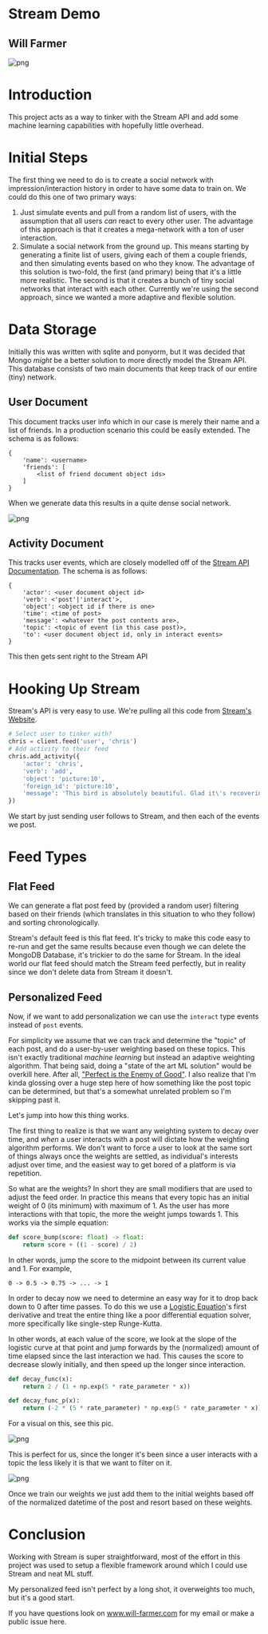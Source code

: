 # Stream Demo
## Will Farmer

![png](https://travis-ci.org/willzfarmer/streamdemo.svg)

# Introduction

This project acts as a way to tinker with the Stream API and add some machine learning capabilities
with hopefully little overhead.

# Initial Steps

The first thing we need to do is to create a social network with impression/interaction history in
order to have some data to train on. We could do this one of two primary ways:
1. Just simulate events and pull from a random list of users, with the assumption that all users
   *can* react to every other user. The advantage of this approach is that it creates a
   mega-network with a ton of user interaction.
2. Simulate a social network from the ground up. This means starting by generating a finite list of
   users, giving each of them a couple friends, and then simulating events based on who they know.
   The advantage of this solution is two-fold, the first (and primary) being that it's a little more
   realistic. The second is that it creates a bunch of tiny social networks that interact with each
   other.
Currently we're using the second approach, since we wanted a more adaptive and flexible solution.

# Data Storage

Initially this was written with sqlite and ponyorm, but it was decided that Mongo *might* be a
better solution to more directly model the Stream API. This database consists of two main documents
that keep track of our entire (tiny) network.

## User Document

This document tracks user info which in our case is merely their name and a list of friends. In a
production scenario this could be easily extended. The schema is as follows:

```
{
    'name': <username>
    'friends': [
        <list of friend document object ids>
    ]
}
```

When we generate data this results in a quite dense social network.

![png](./nasty_mess_of_friends.png)

## Activity Document

This tracks user events, which are closely modelled off of the [Stream API
Documentation](https://getstream.io/docs/python/). The schema is as follows:

```
{
    'actor': <user document object id>
    'verb': <'post'|'interact'>,
    'object': <object id if there is one>
    'time': <time of post>
    'message': <whatever the post contents are>,
    'topic': <topic of event (in this case post)>,
    'to': <user document object id, only in interact events>
}
```

This then gets sent right to the Stream API

# Hooking Up Stream

Stream's API is very easy to use. We're pulling all this code from [Stream's
Website](https://getstream.io/docs/python/).

```python
# Select user to tinker with?
chris = client.feed('user', 'chris')
# Add activity to their feed
chris.add_activity({
    'actor': 'chris',
    'verb': 'add',
    'object': 'picture:10',
    'foreign_id': 'picture:10',
    'message': 'This bird is absolutely beautiful. Glad it\'s recovering from a damaged wing.'
})
```
We start by just sending user follows to Stream, and then each of the events we post.

# Feed Types

## Flat Feed

We can generate a flat post feed by (provided a random user) filtering based on their friends (which
translates in this situation to who they follow) and sorting chronologically.

Stream's default feed is this flat feed. It's tricky to make this code easy to re-run and get the
same results because even though we can delete the MongoDB Database, it's trickier to do the same
for Stream. In the ideal world our flat feed should match the Stream feed perfectly, but in reality
since we don't delete data from Stream it doesn't.

## Personalized Feed

Now, if we want to add personalization we can use the `interact` type events instead of `post`
events.

For simplicity we assume that we can track and determine the "topic" of each post, and do a
user-by-user weighting based on these topics. This isn't exactly traditional *machine learning* but
instead an adaptive weighting algorithm. That being said, doing a "state of the art ML solution"
would be overkill here. After all, ["Perfect is the Enemy of
Good"](https://en.wikipedia.org/wiki/Perfect_is_the_enemy_of_good). I also realize that I'm kinda
glossing over a huge step here of how something like the post topic can be determined, but that's a
somewhat unrelated problem so I'm skipping past it.

Let's jump into how this thing works.

The first thing to realize is that we want any weighting system to decay over time, and *when* a
user interacts with a post will dictate how the weighting algorithm performs. We don't want to force
a user to look at the same sort of things always once the weights are settled, as individual's
interests adjust over time, and the easiest way to get bored of a platform is via repetition.

So what are the weights? In short they are small modifiers that are used to adjust the feed order.
In practice this means that every topic has an initial weight of 0 (its minimum) with maximum of 1.
As the user has more interactions with that topic, the more the weight jumps towards 1. This works
via the simple equation:

```python
def score_bump(score: float) -> float:
    return score + ((1 - score) / 2)
```

In other words, jump the score to the midpoint between its current value and 1. For example,

```
0 -> 0.5 -> 0.75 -> ... -> 1
```

In order to decay now we need to determine an easy way for it to drop back down to 0 after time
passes. To do this we use a [Logistic
Equation](http://mathworld.wolfram.com/LogisticEquation.html)'s first derivative and treat the
entire thing like a poor differential equation solver, more specifically like single-step
Runge-Kutta.

In other words, at each value of the score, we look at the slope of the logistic curve at that point
and jump forwards by the (normalized) amount of time elapsed since the last interaction we had. This
causes the score to decrease slowly initially, and then speed up the longer since interaction.

```python
def decay_func(x):
    return 2 / (1 + np.exp(5 * rate_parameter * x))

def decay_func_p(x):
    return (-2 * (5 * rate_parameter) * np.exp(5 * rate_parameter * x)) / ((np.exp(5 * rate_parameter * x) + 1) ** 2)
```

For a visual on this, see this pic.

![png](./timedecay.png)

This is perfect for us, since the longer it's been since a user interacts with a topic the less
likely it is that we want to filter on it.

![png](./exampledecay.png)

Once we train our weights we just add them to the initial weights based off of the normalized
datetime of the post and resort based on these weights.

# Conclusion

Working with Stream is super straightforward, most of the effort in this project was used to setup a
flexible framework around which I could use Stream and neat ML stuff.

My personalized feed isn't perfect by a long shot, it overweights too much, but it's a good start.

If you have questions look on www.will-farmer.com for my email or make a public issue here.
